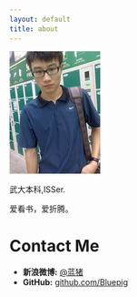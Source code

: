 ```yaml
---
layout: default
title: about
---
```


<span id="about-portrait"><img src="images/portrait.jpg" alt="Portrait of Bluepig" /></span>

武大本科,ISSer.


爱看书，爱折腾。


# Contact Me

* **新浪微博:** [@蓝猪][bluepig]
* **GitHub:** [github.com/Bluepig][github]

[bluepig]: http://weibo.com/bluepigflying
[github]: http://github.com/Bluepig/
